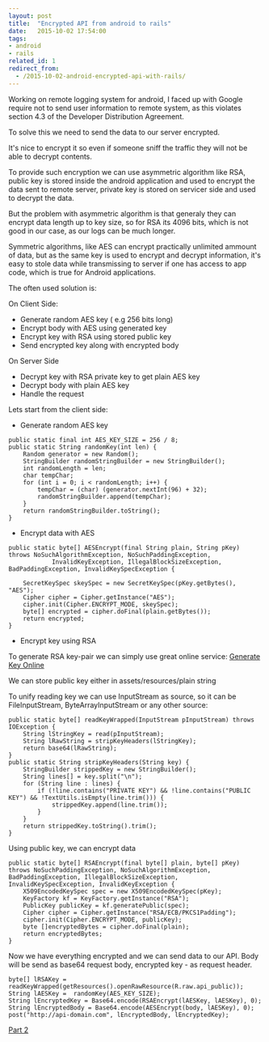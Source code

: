 ```yaml
---
layout: post
title:  "Encrypted API from android to rails"
date:   2015-10-02 17:54:00
tags: 
- android 
- rails
related_id: 1
redirect_from:
  - /2015-10-02-android-encrypted-api-with-rails/
---
```


Working on remote logging system for android, I faced up with Google require not to send user information to remote system, as this violates section 4.3 of the Developer Distribution Agreement.

To solve this we need to send the data to our server encrypted.

It's nice to encrypt it so even if someone sniff the traffic they will not be able to decrypt contents.

To provide such encryption we can use asymmetric algorithm like RSA, public key is stored inside the android application and used to encrypt the data sent to remote server, private key is stored on servicer side and used to decrypt the data.

But the problem with asymmetric algorithm is that generaly they can encrypt data length up to key size, so for RSA its 4096 bits, which is not good in our case, as our logs can be much longer.

Symmetric algorithms, like AES can encrypt practically unlimited ammount of data, but as the same key is used to encrypt and decrypt information, it's easy to stole data while transmissing to server if one has access to app code, which is true for Android applications. 

The often used solution is:

On Client Side:

* Generate random AES key ( e.g 256 bits long)
* Encrypt body with AES using generated key
* Encrypt key with RSA using stored public key
* Send encrypted key along with encrypted body

On Server Side

* Decrypt key with RSA private key to get plain AES key
* Decrypt body with plain AES key
* Handle the request

Lets start from the client side:

- Generate random AES key

```
public static final int AES_KEY_SIZE = 256 / 8;
public static String randomKey(int len) {
    Random generator = new Random();
    StringBuilder randomStringBuilder = new StringBuilder();
    int randomLength = len;
    char tempChar;
    for (int i = 0; i < randomLength; i++) {
        tempChar = (char) (generator.nextInt(96) + 32);
        randomStringBuilder.append(tempChar);
    }
    return randomStringBuilder.toString();
}
```


- Encrypt data with AES

```
public static byte[] AESEncrypt(final String plain, String pKey) throws NoSuchAlgorithmException, NoSuchPaddingException,
            InvalidKeyException, IllegalBlockSizeException, BadPaddingException, InvalidKeySpecException {

    SecretKeySpec skeySpec = new SecretKeySpec(pKey.getBytes(), "AES");
    Cipher cipher = Cipher.getInstance("AES");
    cipher.init(Cipher.ENCRYPT_MODE, skeySpec);
    byte[] encrypted = cipher.doFinal(plain.getBytes());
    return encrypted;
}
```

- Encrypt key using RSA

To generate RSA key-pair we can simply use great online service: [Generate Key Online](http://travistidwell.com/jsencrypt/demo/)

We can store public key either in assets/resources/plain string


To unify reading key we can use InputStream as source, so it can be FileInputStream, ByteArrayInputStream or any other source:

```
public static byte[] readKeyWrapped(InputStream pInputStream) throws IOException {
    String lStringKey = read(pInputStream);
    String lRawString = stripKeyHeaders(lStringKey);
    return base64(lRawString);
}
public static String stripKeyHeaders(String key) {
    StringBuilder strippedKey = new StringBuilder();
    String lines[] = key.split("\n");
    for (String line : lines) {
        if (!line.contains("PRIVATE KEY") && !line.contains("PUBLIC KEY") && !TextUtils.isEmpty(line.trim())) {
            strippedKey.append(line.trim());
        }
    }
    return strippedKey.toString().trim();
}
```

Using public key, we can encrypt data


```
public static byte[] RSAEncrypt(final byte[] plain, byte[] pKey) throws NoSuchPaddingException, NoSuchAlgorithmException, BadPaddingException, IllegalBlockSizeException, InvalidKeySpecException, InvalidKeyException {
    X509EncodedKeySpec spec = new X509EncodedKeySpec(pKey);
    KeyFactory kf = KeyFactory.getInstance("RSA");
    PublicKey publicKey = kf.generatePublic(spec);
    Cipher cipher = Cipher.getInstance("RSA/ECB/PKCS1Padding");
    cipher.init(Cipher.ENCRYPT_MODE, publicKey);
    byte []encryptedBytes = cipher.doFinal(plain);
    return encryptedBytes;
}
```

Now we have everything encrypted and we can send data to our API. Body will be send as base64 request body, encrypted key - as request header.

```
byte[] lRSAKey = readKeyWrapped(getResources().openRawResource(R.raw.api_public));
String lAESKey =  randomKey(AES_KEY_SIZE);      
String lEncryptedKey = Base64.encode(RSAEncrypt(lAESKey, lAESKey), 0);
String lEncryptedBody = Base64.encode(AESEncrypt(body, lAESKey), 0);
post("http://api-domain.com", lEncryptedBody, lEncryptedKey);
```


<a href="/develop/2016-09-22-encrypted-api-from-android-to-rails-part-2/">Part 2</a>

